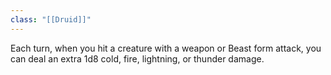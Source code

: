 ```yaml
---
class: "[[Druid]]"
---
```

Each turn, when you hit a creature with a weapon or Beast form attack, you can deal an extra 1d8 cold, fire, lightning, or thunder damage.